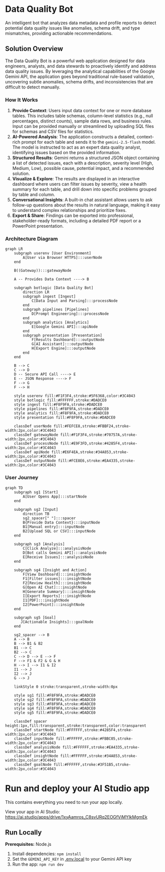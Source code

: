 # Data Quality Bot

An intelligent bot that analyzes data metadata and profile reports to detect potential data quality issues like anomalies, schema drift, and type mismatches, providing actionable recommendations.

## Solution Overview

The Data Quality Bot is a powerful web application designed for data engineers, analysts, and data stewards to proactively identify and address data quality issues. By leveraging the analytical capabilities of the Google Gemini API, the application goes beyond traditional rule-based validation, uncovering subtle anomalies, schema drifts, and inconsistencies that are difficult to detect manually.

### How It Works

1.  **Provide Context**: Users input data context for one or more database tables. This includes table schemas, column-level statistics (e.g., null percentages, distinct counts), sample data rows, and business rules. Input can be provided manually or streamlined by uploading SQL files for schemas and CSV files for statistics.
2.  **AI-Powered Analysis**: The application constructs a detailed, context-rich prompt for each table and sends it to the `gemini-2.5-flash` model. The model is instructed to act as an expert data quality analyst, identifying issues based on the provided information.
3.  **Structured Results**: Gemini returns a structured JSON object containing a list of detected issues, each with a description, severity level (High, Medium, Low), possible cause, potential impact, and a recommended solution.
4.  **Visualize & Explore**: The results are displayed in an interactive dashboard where users can filter issues by severity, view a health summary for each table, and drill down into specific problems grouped by table and column.
5.  **Conversational Insights**: A built-in chat assistant allows users to ask follow-up questions about the results in natural language, making it easy to understand complex relationships and prioritize fixes.
6.  **Export & Share**: Findings can be exported into professional, stakeholder-ready formats, including a detailed PDF report or a PowerPoint presentation.

### Architecture Diagram

```mermaid
graph LR
    subgraph userenv [User Environment]
        A[User via Browser HTTPS]:::userNode
    end

    B((Gateway)):::gatewayNode
    
    A -- Provides Data Context ----> B

    subgraph botlogic [Data Quality Bot]
        direction LR
        subgraph ingest [Ingest]
            C[Data Input and Parsing]:::processNode
        end
        subgraph pipelines [Pipelines]
            D[Prompt Engineering]:::processNode
        end
        subgraph analytics [Analytics]
            E[Google Gemini API]:::apiNode
        end
        subgraph presentation [Presentation]
            F[Results Dashboard]:::outputNode
            G[AI Assistant]:::outputNode
            H[Export Engine]:::outputNode
        end
    end

    B --> C
    C --> D
    D -- Secure API Call ----> E
    E -- JSON Response ----> F
    F --> G
    F --> H
    
    style userenv fill:#F1F3F4,stroke:#5F6368,color:#3C4043
    style botlogic fill:#FFFFFF,stroke:#DADCE0
    style ingest fill:#F8F9FA,stroke:#DADCE0
    style pipelines fill:#F8F9FA,stroke:#DADCE0
    style analytics fill:#F8F9FA,stroke:#DADCE0
    style presentation fill:#F8F9FA,stroke:#DADCE0

    classDef userNode fill:#FEFCE8,stroke:#FBBF24,stroke-width:2px,color:#3C4043
    classDef gatewayNode fill:#F1F3F4,stroke:#70757A,stroke-width:2px,color:#3C4043
    classDef processNode fill:#E9F3FD,stroke:#4285F4,stroke-width:2px,color:#3C4043
    classDef apiNode fill:#E6F4EA,stroke:#34A853,stroke-width:2px,color:#3C4043
    classDef outputNode fill:#FCE8E6,stroke:#EA4335,stroke-width:2px,color:#3C4043
```

### User Journey

```mermaid
graph TD
    subgraph sg1 [Start]
        A[User Opens App]:::startNode
    end

    subgraph sg2 [Input]
        direction TB
        sg2_spacer[" "]:::spacer
        B{Provide Data Context}:::inputNode
        B1[Manual entry]:::inputNode
        B2[Upload SQL or CSV]:::inputNode
    end
    
    subgraph sg3 [Analysis]
        C[Click Analyze]:::analysisNode
        D[Bot calls Gemini API]:::analysisNode
        E[Receive Issues]:::analysisNode
    end

    subgraph sg4 [Insight and Action]
        F[View Dashboard]:::insightNode
        F1[Filter issues]:::insightNode
        F2[Review Health]:::insightNode
        G[Open AI Chat]:::insightNode
        H[Generate Summary]:::insightNode
        I[Export Reports]:::insightNode
        I1[PDF]:::insightNode
        I2[PowerPoint]:::insightNode
    end
    
    subgraph sg5 [Goal]
       J[Actionable Insights]:::goalNode
    end

    sg2_spacer --> B
    A --> B
    B --> B1 & B2
    B1 --> C
    B2 --> C
    C --> D --> E --> F
    F --> F1 & F2 & G & H
    H --> I --> I1 & I2
    I1 --> J
    I2 --> J
    G --> J
    
    linkStyle 0 stroke:transparent,stroke-width:0px
    
    style sg1 fill:#F8F9FA,stroke:#DADCE0
    style sg2 fill:#F8F9FA,stroke:#DADCE0
    style sg3 fill:#F8F9FA,stroke:#DADCE0
    style sg4 fill:#F8F9FA,stroke:#DADCE0
    style sg5 fill:#F8F9FA,stroke:#DADCE0

    classDef spacer height:1px,fill:transparent,stroke:transparent,color:transparent
    classDef startNode fill:#FFFFFF,stroke:#4285F4,stroke-width:2px,color:#3C4043
    classDef inputNode fill:#FFFFFF,stroke:#FBBC05,stroke-width:2px,color:#3C4043
    classDef analysisNode fill:#FFFFFF,stroke:#EA4335,stroke-width:2px,color:#3C4043
    classDef insightNode fill:#FFFFFF,stroke:#34A853,stroke-width:2px,color:#3C4043
    classDef goalNode fill:#FFFFFF,stroke:#3F51B5,stroke-width:2px,color:#3C4043
```

# Run and deploy your AI Studio app

This contains everything you need to run your app locally.

View your app in AI Studio: https://ai.studio/apps/drive/1xyAamros_C8svURq2EOGfViMYlkMgmEk

## Run Locally

**Prerequisites:**  Node.js


1. Install dependencies:
   `npm install`
2. Set the `GEMINI_API_KEY` in [.env.local](.env.local) to your Gemini API key
3. Run the app:
   `npm run dev`